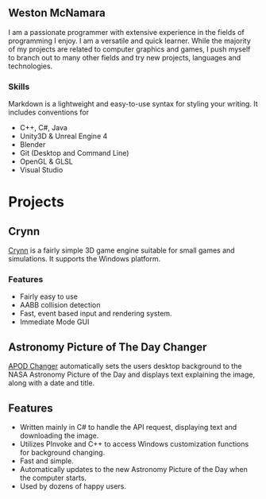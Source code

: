 ## Weston McNamara

I am a passionate programmer with extensive experience in the fields of programming I enjoy. I am a versatile and quick learner. While the majority of my projects are related to computer graphics and games, I push myself to branch out to many other fields and try new projects, languages and technologies.

### Skills

Markdown is a lightweight and easy-to-use syntax for styling your writing. It includes conventions for
 - C++, C#, Java
 - Unity3D & Unreal Engine 4
 - Blender
 - Git (Desktop and Command Line)
 - OpenGL & GLSL
 - Visual Studio

# Projects

## Crynn
[Crynn](https://github.com/wmcnamara/crynn) is a fairly simple 3D game engine suitable for small games and simulations. It supports the Windows platform.

### Features
 - Fairly easy to use
 - AABB collision detection
 - Fast, event based input and rendering system.
 - Immediate Mode GUI
 
## Astronomy Picture of The Day Changer
[APOD Changer](https://github.com/wmcnamara/apodchanger) automatically sets the users desktop background to the NASA Astronomy Picture of the Day and displays text explaining the image, along with a date and title.

## Features
 - Written mainly in C# to handle the API request, displaying text and downloading the image.
 - Utilizes PInvoke and C++ to access Windows customization functions for background changing.
 - Fast and simple.
 - Automatically updates to the new Astronomy Picture of the Day when the computer starts.
 - Used by dozens of happy users.
